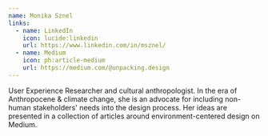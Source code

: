 ```yaml
---
name: Monika Sznel
links:
  - name: LinkedIn
    icon: lucide:linkedin
    url: https://www.linkedin.com/in/msznel/
  - name: Medium
    icon: ph:article-medium
    url: https://medium.com/@unpacking.design
---
```


User Experience Researcher and cultural anthropologist. In the era of Anthropocene & climate change, she is an advocate for including non-human stakeholders' needs into the design process. Her ideas are presented in a collection of articles around environment-centered design on Medium.
